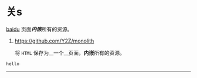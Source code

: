
# 关s




[baidu](https://baidu.com)
页面***内嵌***所有的资源。

1. https://github.com/Y2Z/monolith

    将 `HTML` 保存为__一个__页面，**内嵌**所有的资源。

```
hello
```

---